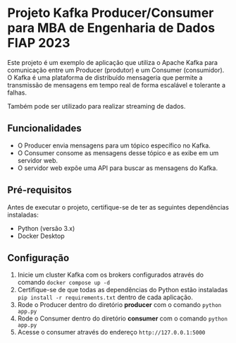 # Projeto Kafka Producer/Consumer para MBA de Engenharia de Dados FIAP 2023

Este projeto é um exemplo de aplicação que utiliza o Apache Kafka para comunicação entre um Producer (produtor) e um Consumer (consumidor). O Kafka é uma plataforma de distribuído mensageria que permite a transmissão de mensagens em tempo real de forma escalável e tolerante a falhas.

Também pode ser utilizado para realizar streaming de dados.

## Funcionalidades

- O Producer envia mensagens para um tópico específico no Kafka.
- O Consumer consome as mensagens desse tópico e as exibe em um servidor web.
- O servidor web expõe uma API para buscar as mensagens do Kafka.

## Pré-requisitos

Antes de executar o projeto, certifique-se de ter as seguintes dependências instaladas:

- Python (versão 3.x)
- Docker Desktop

## Configuração

1. Inicie um cluster Kafka com os brokers configurados através do comando ```docker compose up -d```
2. Certifique-se de que todas as dependências do Python estão instaladas `pip install -r requirements.txt` dentro de cada aplicação.
3. Rode o Producer dentro do diretório **producer** com o comando ```python app.py```
4. Rode o Consumer dentro do diretório **consumer** com o comando ```python app.py```
5. Acesse o consumer através do endereço ```http://127.0.0.1:5000```
